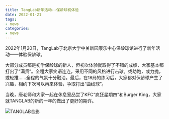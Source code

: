 ```yaml
---
title: TangLab新年活动--保龄球初体验
date: 2022-01-21
tags:
- news
categories:
- news
---
```




2022年1月20日，TangLab于北京大学中关新园康乐中心保龄球馆进行了新年活动——体验保龄球。

<!--more-->

大部分成员都是初学保龄球的新人，但初次体验就取得了不错的成绩，大家基本都打出了“满贯”。全程大家笑语连连，采用不同的风格进行击球。或助跑，或力抛，或轻推……全程的气氛十分融洽。最后，在18局的练习后，大家都对保龄球产生了兴趣，相约下次可以再来体验，争取打出“曲线球”。

当晚，唐老师和大家一起在休息室品尝了KFC“疯狂星期四”和Burger King，大家就TANGLAB的新的一年的做出了更好的期许。



![TANGLAB合影](https://gitee.com/DF-Master/yidapicbed/raw/master/202201211730961.jpg)